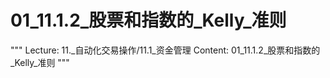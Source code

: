 # 01_11.1.2_股票和指数的_Kelly_准则

"""
Lecture: 11._自动化交易操作/11.1_资金管理
Content: 01_11.1.2_股票和指数的_Kelly_准则
"""

